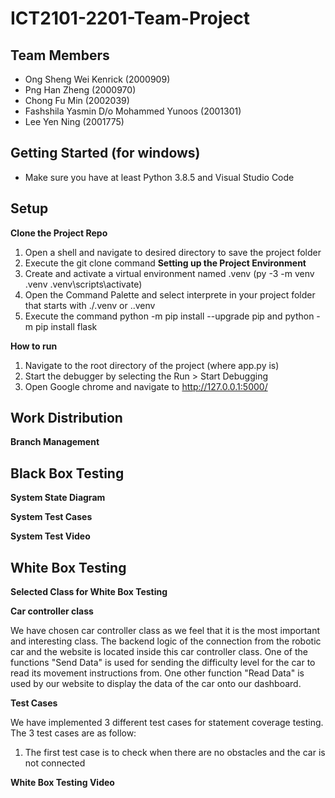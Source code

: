# ICT2101-2201-Team-Project

## Team Members
- Ong Sheng Wei Kenrick (2000909)
- Png Han Zheng (2000970)
- Chong Fu Min (2002039)
- Fashshila Yasmin D/o Mohammed Yunoos (2001301)
- Lee Yen Ning (2001775)

## Getting Started (for windows)
- Make sure you have at least Python 3.8.5 and Visual Studio Code

## Setup
**Clone the Project Repo**
1. Open a shell and navigate to desired directory to save the project folder
2. Execute the git clone command
**Setting up the Project Environment**
1. Create and activate a virtual environment named .venv
(py -3 -m venv .venv
.venv\scripts\activate)
2. Open the Command Palette and select interprete in your project folder that starts with ./.venv or .\.venv
3. Execute the command python -m pip install --upgrade pip and python -m pip install flask

**How to run**
1. Navigate to the root directory of the project (where app.py is)
2. Start the debugger by selecting the Run > Start Debugging 
3. Open Google chrome and navigate to http://127.0.0.1:5000/

## Work Distribution
**Branch Management**

## Black Box Testing
**System State Diagram**

**System Test Cases**

**System Test Video**
## White Box Testing
**Selected Class for White Box Testing**

**Car controller class**

We have chosen car controller class as we feel that it is the most important and interesting class. The backend logic of the connection from the robotic car and the website is located inside this car controller class. One of the functions "Send Data" is used for sending the difficulty level for the car to read its movement instructions from. One other function "Read Data" is used by our website to display the data of the car onto our dashboard.

**Test Cases**

We have implemented 3 different test cases for statement coverage testing. The 3 test cases are as follow:
1. The first test case is to check when there are no obstacles and the car is not connected

**White Box Testing Video**
